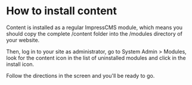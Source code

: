 # How to install content

Content is installed as a regular ImpressCMS module, which means you should copy the complete /content folder into the /modules directory of your website. 

Then, log in to your site as administrator, go to System Admin > Modules, look for the content icon in the list of uninstalled modules and click in the install icon. 

Follow the directions in the screen and you'll be ready to go.